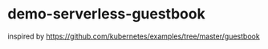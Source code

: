 # demo-serverless-guestbook

inspired by https://github.com/kubernetes/examples/tree/master/guestbook
